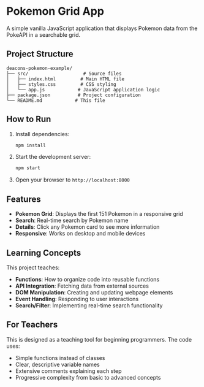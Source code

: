 # Pokemon Grid App

A simple vanilla JavaScript application that displays Pokemon data from the PokeAPI in a searchable grid.

## Project Structure

```
deacons-pokemon-example/
├── src/                    # Source files
│   ├── index.html         # Main HTML file
│   ├── styles.css         # CSS styling
│   └── app.js            # JavaScript application logic
├── package.json          # Project configuration
└── README.md            # This file
```

## How to Run

1. Install dependencies:
   ```bash
   npm install
   ```

2. Start the development server:
   ```bash
   npm start
   ```

3. Open your browser to `http://localhost:8000`

## Features

- **Pokemon Grid**: Displays the first 151 Pokemon in a responsive grid
- **Search**: Real-time search by Pokemon name
- **Details**: Click any Pokemon card to see more information
- **Responsive**: Works on desktop and mobile devices

## Learning Concepts

This project teaches:
- **Functions**: How to organize code into reusable functions
- **API Integration**: Fetching data from external sources
- **DOM Manipulation**: Creating and updating webpage elements
- **Event Handling**: Responding to user interactions
- **Search/Filter**: Implementing real-time search functionality

## For Teachers

This is designed as a teaching tool for beginning programmers. The code uses:
- Simple functions instead of classes
- Clear, descriptive variable names
- Extensive comments explaining each step
- Progressive complexity from basic to advanced concepts
